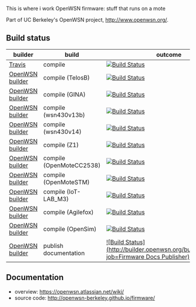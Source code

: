 This is where i work
OpenWSN firmware: stuff that runs on a mote

Part of UC Berkeley's OpenWSN project, http://www.openwsn.org/.

Build status
------------

|              builder                                                           |      build               | outcome
| ------------------------------------------------------------------------------ | ------------------------ | -------
| [Travis](https://travis-ci.org/openwsn-berkeley/openwsn-fw)                    | compile                  | [![Build Status](https://travis-ci.org/openwsn-berkeley/openwsn-fw.png?branch=develop)](https://travis-ci.org/openwsn-berkeley/openwsn-fw)
| [OpenWSN builder](http://builder.openwsn.org/job/Firmware%20TelosB/)           | compile (TelosB)         | [![Build Status](http://builder.openwsn.org/buildStatus/icon?job=Firmware%20TelosB)](http://builder.openwsn.org/job/Firmware%20TelosB/)
| [OpenWSN builder](http://builder.openwsn.org/job/Firmware%20GINA/)             | compile (GINA)           | [![Build Status](http://builder.openwsn.org/buildStatus/icon?job=Firmware%20GINA)](http://builder.openwsn.org/job/Firmware%20GINA/)
| [OpenWSN builder](http://builder.openwsn.org/job/Firmware%20wsn430v13b/)       | compile (wsn430v13b)     | [![Build Status](http://builder.openwsn.org/buildStatus/icon?job=Firmware%20wsn430v13b)](http://builder.openwsn.org/job/Firmware%20wsn430v13b/)
| [OpenWSN builder](http://builder.openwsn.org/job/Firmware%20wsn430v14/)        | compile (wsn430v14)      | [![Build Status](http://builder.openwsn.org/buildStatus/icon?job=Firmware%20wsn430v14)](http://builder.openwsn.org/job/Firmware%20wsn430v14/)
| [OpenWSN builder](http://builder.openwsn.org/job/Firmware%20Z1/)               | compile (Z1)             | [![Build Status](http://builder.openwsn.org/buildStatus/icon?job=Firmware%20Z1)](http://builder.openwsn.org/job/Firmware%20Z1/)
| [OpenWSN builder](http://builder.openwsn.org/job/Firmware%20OpenMoteCC2538/)   | compile (OpenMoteCC2538) | [![Build Status](http://builder.openwsn.org/buildStatus/icon?job=Firmware%20OpenMoteCC2538)](http://builder.openwsn.org/job/Firmware%20OpenMoteCC2538/)
| [OpenWSN builder](http://builder.openwsn.org/job/Firmware%20OpenMoteSTM/)      | compile (OpenMoteSTM)    | [![Build Status](http://builder.openwsn.org/buildStatus/icon?job=Firmware%20OpenMoteSTM)](http://builder.openwsn.org/job/Firmware%20OpenMoteSTM/)
| [OpenWSN builder](http://builder.openwsn.org/job/Firmware%20IoT-LAB_M3/)       | compile (IoT-LAB_M3)     | [![Build Status](http://builder.openwsn.org/buildStatus/icon?job=Firmware%20IoT-LAB_M3)](http://builder.openwsn.org/job/Firmware%20IoT-LAB_M3/)
| [OpenWSN builder](http://builder.openwsn.org/job/Firmware%20Agilefox/)         | compile (Agilefox)     | [![Build Status](http://builder.openwsn.org/buildStatus/icon?job=Firmware%20Agilefox)](http://builder.openwsn.org/job/Firmware%20Agilefox/)
| [OpenWSN builder](http://builder.openwsn.org/job/Firmware%20OpenSim/)          | compile (OpenSim)        | [![Build Status](http://builder.openwsn.org/buildStatus/icon?job=Firmware%20OpenSim)](http://builder.openwsn.org/job/Firmware%20OpenSim/)
| [OpenWSN builder](http://builder.openwsn.org/job/Firmware%20Docs%20Publisher/) | publish documentation    | [![Build Status](http://builder.openwsn.org/buildStatus/icon?job=Firmware Docs Publisher)](http://builder.openwsn.org/job/Firmware%20Docs%20Publisher/)

Documentation
-------------

- overview: https://openwsn.atlassian.net/wiki/
- source code: http://openwsn-berkeley.github.io/firmware/
